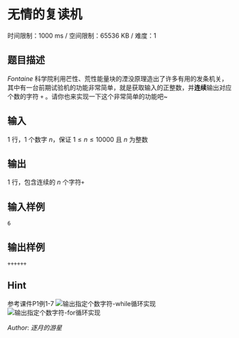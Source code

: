 # 无情的复读机

时间限制：1000 ms / 空间限制：65536 KB / 难度：1

## 题目描述

$Fontaine$ 科学院利用芒性、荒性能量块的湮没原理造出了许多有用的发条机关，其中有一台前期试验机的功能非常简单，就是获取输入的正整数，并**连续**输出对应个数的字符 `+` 。请你也来实现一下这个非常简单的功能吧~

## 输入

$1$ 行，$1$ 个数字 $n$，保证 $1 \leq n \leq 10000$ 且 $n$ 为整数

## 输出

$1$ 行，包含连续的 $n$ 个字符`+`

## 输入样例

    6

## 输出样例

    ++++++

## Hint

参考课件P1例1-7
![输出指定个数字符-while循环实现](https://i2.100024.xyz/2023/12/14/r3jzbi.webp)
![输出指定个数字符-for循环实现](https://i2.100024.xyz/2023/12/14/r3ykuz.webp)

$Author$: _逐月的游星_

